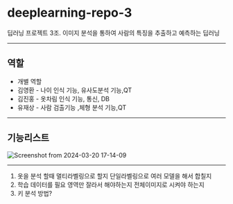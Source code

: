 # deeplearning-repo-3
딥러닝 프로젝트 3조. 이미지 분석을 통하여 사람의 특징을 추출하고 예측하는 딥러닝

-------------------------------------

## 역할
* 개별 역할
* 김영환 - 나이 인식 기능, 유사도분석 기능,QT
* 김진홍 - 옷차림 인식 기능, 통신, DB
* 유재상 - 사람 검출기능 ,체형 분석 기능,QT

---------------------------
## 기능리스트
![Screenshot from 2024-03-20 17-14-09](https://github.com/addinedu-ros-4th/deeplearning-repo-3/assets/98201651/7badd76e-ba0f-4121-858a-535aaf56471a)

-------------------------------------

1. 옷을 분석 할때 멀티라벨링으로 할지 단일라벨링으로 여러 모델을 해서 합칠지
2. 학습 데이터를 필요 영역만 잘라서 해야하는지 전체이미지로 시켜야 하는지
3. 키 분석 방법?

